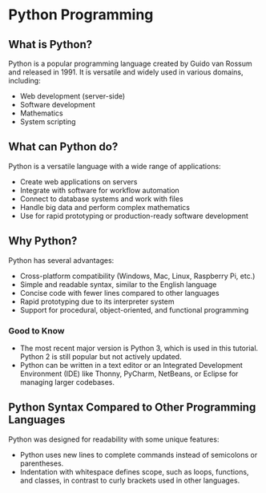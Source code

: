 # Python Programming

## What is Python?
Python is a popular programming language created by Guido van Rossum and released in 1991. It is versatile and widely used in various domains, including:

- Web development (server-side)
- Software development
- Mathematics
- System scripting

## What can Python do?
Python is a versatile language with a wide range of applications:

- Create web applications on servers
- Integrate with software for workflow automation
- Connect to database systems and work with files
- Handle big data and perform complex mathematics
- Use for rapid prototyping or production-ready software development

## Why Python?
Python has several advantages:

- Cross-platform compatibility (Windows, Mac, Linux, Raspberry Pi, etc.)
- Simple and readable syntax, similar to the English language
- Concise code with fewer lines compared to other languages
- Rapid prototyping due to its interpreter system
- Support for procedural, object-oriented, and functional programming

### Good to Know
- The most recent major version is Python 3, which is used in this tutorial. Python 2 is still popular but not actively updated.
- Python can be written in a text editor or an Integrated Development Environment (IDE) like Thonny, PyCharm, NetBeans, or Eclipse for managing larger codebases.

## Python Syntax Compared to Other Programming Languages
Python was designed for readability with some unique features:

- Python uses new lines to complete commands instead of semicolons or parentheses.
- Indentation with whitespace defines scope, such as loops, functions, and classes, in contrast to curly brackets used in other languages.
